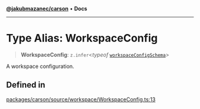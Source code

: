 [**@jakubmazanec/carson**](../README.md) • **Docs**

---

# Type Alias: WorkspaceConfig

> **WorkspaceConfig**: `z.infer`\<_typeof_
> [`workspaceConfigSchema`](../variables/workspaceConfigSchema.md)\>

A workspace configuration.

## Defined in

[packages/carson/source/workspace/WorkspaceConfig.ts:13](https://github.com/jakubmazanec/tools/blob/4809b04453aafb35a917917e0b4964a9ec0cd132/packages/carson/source/workspace/WorkspaceConfig.ts#L13)
